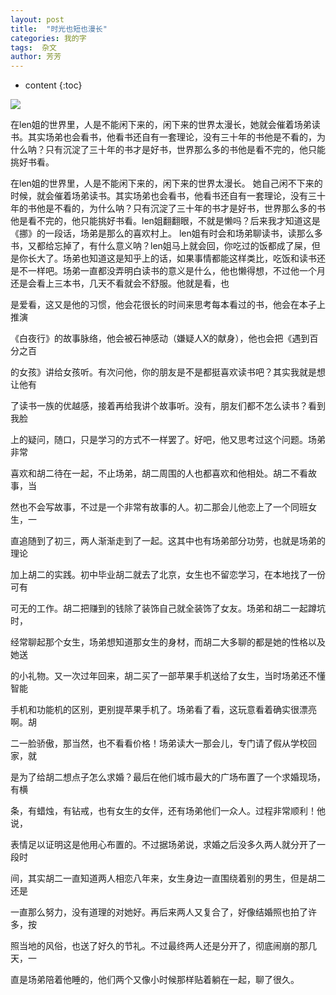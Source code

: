 ```yaml
---
layout: post
title:  "时光也短也漫长"
categories: 我的字
tags:  杂文
author: 芳芳
---
```


* content
{:toc}

![](http://wx3.sinaimg.cn/wap720/006AfQy9gy1fdjawk4blxj318g0qok00.jpg)


在len姐的世界里，人是不能闲下来的，闲下来的世界太漫长，她就会催着场弟读书。其实场弟也会看书，他看书还自有一套理论，没有三十年的书他是不看的，为什么呐？只有沉淀了三十年的书才是好书，世界那么多的书他是看不完的，他只能挑好书看。

在len姐的世界里，人是不能闲下来的，闲下来的世界太漫长。 她自己闲不下来的时候，就会催着场弟读书。其实场弟也会看书，他看书还自有一套理论，没有三十年的书他是不看的，为什么呐？只有沉淀了三十年的书才是好书，世界那么多的书他是看不完的，他只能挑好书看。len姐翻翻眼，不就是懒吗？后来我才知道这是《挪》的一段话，场弟是那么的喜欢村上。 len姐有时会和场弟聊读书，读那么多书，又都给忘掉了，有什么意义呐？len姐马上就会回，你吃过的饭都成了屎，但是你长大了。场弟也知道这是知乎上的话，如果事情都能这样类比，吃饭和读书还是不一样吧。场弟一直都没弄明白读书的意义是什么，他也懒得想，不过他一个月还是会看上三本书，几天不看就会不舒服。他就是看，也

是爱看，这又是他的习惯，他会花很长的时间来思考每本看过的书，他会在本子上推演

《白夜行》的故事脉络，他会被石神感动（嫌疑人X的献身），他也会把《遇到百分之百

的女孩》讲给女孩听。有次问他，你的朋友是不是都挺喜欢读书吧？其实我就是想让他有

了读书一族的优越感，接着再给我讲个故事听。没有，朋友们都不怎么读书？看到我脸

上的疑问，随口，只是学习的方式不一样罢了。好吧，他又思考过这个问题。场弟非常

喜欢和胡二待在一起，不止场弟，胡二周围的人也都喜欢和他相处。胡二不看故事，当

然也不会写故事，不过是一个非常有故事的人。初二那会儿他恋上了一个同班女生，一

直追随到了初三，两人渐渐走到了一起。这其中也有场弟部分功劳，也就是场弟的理论

加上胡二的实践。初中毕业胡二就去了北京，女生也不留恋学习，在本地找了一份可有

可无的工作。胡二把赚到的钱除了装饰自己就全装饰了女友。场弟和胡二一起蹲坑时，

经常聊起那个女生，场弟想知道那女生的身材，而胡二大多聊的都是她的性格以及她送

的小礼物。又一次过年回来，胡二买了一部苹果手机送给了女生，当时场弟还不懂智能

手机和功能机的区别，更别提苹果手机了。场弟看了看，这玩意看着确实很漂亮啊。胡

二一脸骄傲，那当然，也不看看价格！场弟读大一那会儿，专门请了假从学校回家，就

是为了给胡二想点子怎么求婚？最后在他们城市最大的广场布置了一个求婚现场，有横

条，有蜡烛，有钻戒，也有女生的女伴，还有场弟他们一众人。过程非常顺利！他说，

表情足以证明这是他用心布置的。不过据场弟说，求婚之后没多久两人就分开了一段时

间，其实胡二一直知道两人相恋八年来，女生身边一直围绕着别的男生，但是胡二还是

一直那么努力，没有道理的对她好。再后来两人又复合了，好像结婚照也拍了许多，按

照当地的风俗，也送了好久的节礼。不过最终两人还是分开了，彻底闹崩的那几天，一

直是场弟陪着他睡的，他们两个又像小时候那样贴着躺在一起，聊了很久。

